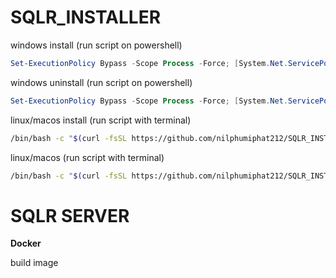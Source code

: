 ﻿# SQLR_INSTALLER

windows install (run script on powershell)
```powershell
Set-ExecutionPolicy Bypass -Scope Process -Force; [System.Net.ServicePointManager]::SecurityProtocol = [System.Net.ServicePointManager]::SecurityProtocol -bor 3072; iex ((New-Object System.Net.WebClient).DownloadString('https://github.com/nilphumiphat212/SQLR_INSTALLER/raw/main/Scripts/install.ps1'))
```

windows uninstall (run script on powershell)
```powershell
Set-ExecutionPolicy Bypass -Scope Process -Force; [System.Net.ServicePointManager]::SecurityProtocol = [System.Net.ServicePointManager]::SecurityProtocol -bor 3072; iex ((New-Object System.Net.WebClient).DownloadString('https://github.com/nilphumiphat212/SQLR_INSTALLER/raw/main/Scripts/uninstall.ps1'))
```

linux/macos install (run script with terminal)
```bash
/bin/bash -c "$(curl -fsSL https://github.com/nilphumiphat212/SQLR_INSTALLER/raw/main/Scripts/install)"
```

linux/macos (run script with terminal)
```bash
/bin/bash -c "$(curl -fsSL https://github.com/nilphumiphat212/SQLR_INSTALLER/raw/main/Scripts/uninstall)"
```
# SQLR SERVER

**Docker**

build image
```bash
```

